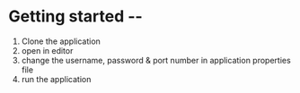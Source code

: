 # Getting started --

1) Clone the application
2) open in editor
3) change the username, password & port number in application properties file
4) run the application
